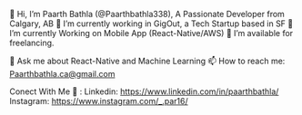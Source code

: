 👋 Hi, I’m Paarth Bathla (@Paarthbathla338), A Passionate Developer from Calgary, AB
🔭 I’m currently working in GigOut, a Tech Startup based in SF
🌱 I’m currently Working on Mobile App (React-Native/AWS)
🤝 I’m available for freelancing.

💬 Ask me about React-Native and Machine Learning
📫 How to reach me: Paarthbathla.ca@gmail.com

Conect With Me 🤝 : 
Linkedin: https://www.linkedin.com/in/paarthbathla/
Instagram: https://www.instagram.com/_.par16/
